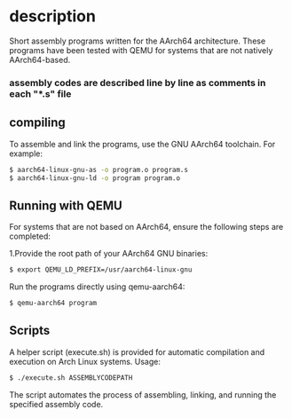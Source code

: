# description
Short assembly programs written for the AArch64 architecture. These programs have been tested with QEMU for systems that are not natively AArch64-based. 
### assembly codes are described line by line as comments in each "*.s" file

## compiling
To assemble and link the programs, use the GNU AArch64 toolchain. For example:
```bash
$ aarch64-linux-gnu-as -o program.o program.s
$ aarch64-linux-gnu-ld -o program program.o
```
## Running with QEMU

For systems that are not based on AArch64, ensure the following steps are completed:

1.Provide the root path of your AArch64 GNU binaries:
```bash
$ export QEMU_LD_PREFIX=/usr/aarch64-linux-gnu
```
Run the programs directly using qemu-aarch64:
```bash
$ qemu-aarch64 program
```

## Scripts

A helper script (execute.sh) is provided for automatic compilation and execution on Arch Linux systems.
Usage:
```bash
$ ./execute.sh ASSEMBLYCODEPATH
```
The script automates the process of assembling, linking, and running the specified assembly code.
